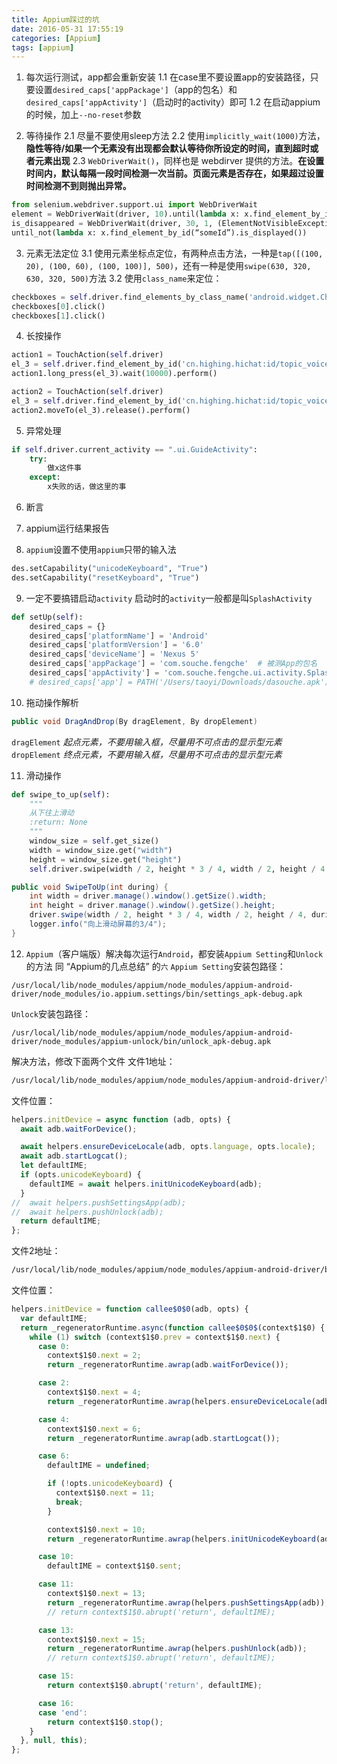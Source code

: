 ```yaml
---
title: Appium踩过的坑
date: 2016-05-31 17:55:19
categories: [Appium]
tags: [appium]
---
```


1. 每次运行测试，app都会重新安装
1.1 在case里不要设置app的安装路径，只要设置``desired_caps['appPackage']``（app的包名）和``desired_caps['appActivity']``（启动时的activity）即可
1.2 在启动appium的时候，加上``--no-reset``参数

<!--more-->

2. 等待操作
2.1 尽量不要使用sleep方法
2.2 使用``implicitly_wait(1000)``方法，**隐性等待/如果一个无素没有出现都会默认等待你所设定的时间，直到超时或者元素出现**
2.3 ``WebDriverWait()``，同样也是 webdirver 提供的方法。**在设置时间内，默认每隔一段时间检测一次当前。页面元素是否存在，如果超过设置时间检测不到则抛出异常。**
```python
from selenium.webdriver.support.ui import WebDriverWait
element = WebDriverWait(driver, 10).until(lambda x: x.find_element_by_id(“someId”))
is_disappeared = WebDriverWait(driver, 30, 1, (ElementNotVisibleException)).
until_not(lambda x: x.find_element_by_id(“someId”).is_displayed())
```

3. 元素无法定位
3.1 使用元素坐标点定位，有两种点击方法，一种是``tap([(100, 20), (100, 60), (100, 100)], 500)``，还有一种是使用``swipe(630, 320, 630, 320, 500)``方法
3.2 使用``class_name``来定位：
```python
checkboxes = self.driver.find_elements_by_class_name('android.widget.CheckBox')     # 获取页面class_name为android.widget.CheckBox的所有元素，形成一个list
checkboxes[0].click()                                                               # 指定元素进行操作
checkboxes[1].click()                                                               # 指定元素进行操作
```

4. 长按操作
```python
action1 = TouchAction(self.driver)
el_3 = self.driver.find_element_by_id('cn.highing.hichat:id/topic_voice_send')
action1.long_press(el_3).wait(10000).perform()
```

```python
action2 = TouchAction(self.driver)
el_3 = self.driver.find_element_by_id('cn.highing.hichat:id/topic_voice_send')
action2.moveTo(el_3).release().perform()
```

5. 异常处理
```python
if self.driver.current_activity == ".ui.GuideActivity":
    try:
        做x这件事
    except:
        x失败的话，做这里的事
```
6. 断言


7. appium运行结果报告


8. ``appium``设置不使用``appium``只带的输入法
```python
des.setCapability("unicodeKeyboard", "True")
des.setCapability("resetKeyboard", "True")
```

9. 一定不要搞错启动``activity``
启动时的``activity``一般都是叫``SplashActivity``
```python
def setUp(self):
    desired_caps = {}
    desired_caps['platformName'] = 'Android'
    desired_caps['platformVersion'] = '6.0'
    desired_caps['deviceName'] = 'Nexus 5'
    desired_caps['appPackage'] = 'com.souche.fengche'  # 被测App的包名
    desired_caps['appActivity'] = 'com.souche.fengche.ui.activity.SplashActivity'  # 启动时的Activity
    # desired_caps['app'] = PATH('/Users/taoyi/Downloads/dasouche.apk')
```

10. 拖动操作解析
```java
public void DragAndDrop(By dragElement, By dropElement)
```
``dragElement`` *起点元素，不要用输入框，尽量用不可点击的显示型元素*
``dropElement`` *终点元素，不要用输入框，尽量用不可点击的显示型元素*

11. 滑动操作
```python
def swipe_to_up(self):
    """
    从下往上滑动
    :return: None
    """
    window_size = self.get_size()
    width = window_size.get("width")
    height = window_size.get("height")
    self.driver.swipe(width / 2, height * 3 / 4, width / 2, height / 4, 500)
```

```java
public void SwipeToUp(int during) {
	int width = driver.manage().window().getSize().width;
	int height = driver.manage().window().getSize().height;
	driver.swipe(width / 2, height * 3 / 4, width / 2, height / 4, during);
	logger.info("向上滑动屏幕的3/4");
}
```

12. ``Appium``（客户端版）解决每次运行``Android``，都安装``Appium Setting``和``Unlock``的方法
同 “Appium的几点总结” 的``六``
``Appium Setting``安装包路径：
```
/usr/local/lib/node_modules/appium/node_modules/appium-android-driver/node_modules/io.appium.settings/bin/settings_apk-debug.apk
```
``Unlock``安装包路径：
```
/usr/local/lib/node_modules/appium/node_modules/appium-android-driver/node_modules/appium-unlock/bin/unlock_apk-debug.apk
```
解决方法，修改下面两个文件
文件1地址：
``` bash
/usr/local/lib/node_modules/appium/node_modules/appium-android-driver/lib/android-helpers.js
```
文件位置：
``` js
helpers.initDevice = async function (adb, opts) {
  await adb.waitForDevice();

  await helpers.ensureDeviceLocale(adb, opts.language, opts.locale);
  await adb.startLogcat();
  let defaultIME;
  if (opts.unicodeKeyboard) {
    defaultIME = await helpers.initUnicodeKeyboard(adb);
  }
//  await helpers.pushSettingsApp(adb);                                         # 注释掉
//  await helpers.pushUnlock(adb);                                              # 注释掉
  return defaultIME;
};
```
文件2地址：
``` bash
/usr/local/lib/node_modules/appium/node_modules/appium-android-driver/build/lib/android-helpers.js
```
文件位置：
``` js
helpers.initDevice = function callee$0$0(adb, opts) {
  var defaultIME;
  return _regeneratorRuntime.async(function callee$0$0$(context$1$0) {
    while (1) switch (context$1$0.prev = context$1$0.next) {
      case 0:
        context$1$0.next = 2;
        return _regeneratorRuntime.awrap(adb.waitForDevice());

      case 2:
        context$1$0.next = 4;
        return _regeneratorRuntime.awrap(helpers.ensureDeviceLocale(adb, opts.language, opts.locale));

      case 4:
        context$1$0.next = 6;
        return _regeneratorRuntime.awrap(adb.startLogcat());

      case 6:
        defaultIME = undefined;

        if (!opts.unicodeKeyboard) {
          context$1$0.next = 11;
          break;
        }

        context$1$0.next = 10;
        return _regeneratorRuntime.awrap(helpers.initUnicodeKeyboard(adb));

      case 10:
        defaultIME = context$1$0.sent;

      case 11:
        context$1$0.next = 13;
        return _regeneratorRuntime.awrap(helpers.pushSettingsApp(adb));
        // return context$1$0.abrupt('return', defaultIME);                     # 添加新的 return，相当于跳过该步骤

      case 13:
        context$1$0.next = 15;
        return _regeneratorRuntime.awrap(helpers.pushUnlock(adb));
        // return context$1$0.abrupt('return', defaultIME);                     # 添加新的 return，相当于跳过该步骤

      case 15:
        return context$1$0.abrupt('return', defaultIME);

      case 16:
      case 'end':
        return context$1$0.stop();
    }
  }, null, this);
};
```
